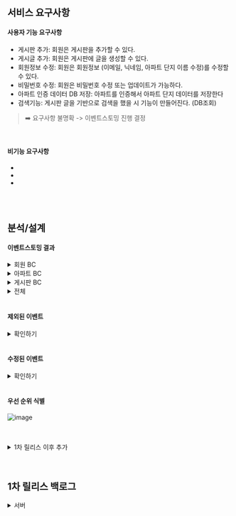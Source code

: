 ## 서비스 요구사항


#### 사용자 기능 요구사항

- 게시판 추가: 회원은 게시판을 추가할 수 있다.
- 게시글 추가: 회원은 게시판에 글을 생성할 수 있다.
- 회원정보 수정: 회원은 회원정보 (이메일, 닉네임, 아파트 단지 이름 수정)를 수정할 수 있다.
- 비밀번호 수정: 회원은 비밀번호 수정 또는 업데이트가 가능하다.
- 아파트 인증 데이터 DB 저장: 아파트를 인증해서 아파트 단지 데이터를 저장한다
- 검색기능: 게시판 글을 기반으로 검색을 했을 시 기능이 만들어진다. (DB조회)

> ➡️ 요구사항 불명확 -> 이벤트스토밍 진행 결정

<br/>

#### 비기능 요구사항

-
-
-

<br/>
<br/>


## 분석/설계


#### 이벤트스토밍 결과


<details>
<summary>회원 BC</summary>

![Blank diagram (3).png](imgfile%2FBlank%20diagram%20%283%29.png)

</details>


<details>
<summary>아파트 BC</summary>

![image](https://user-images.githubusercontent.com/46955032/214474358-67e56b68-dca3-4a03-86ba-724efe534d99.png)



</details>




<details>
<summary>게시판 BC</summary>

![image](https://user-images.githubusercontent.com/46955032/214473964-3e65d8dc-57db-4197-bdac-44e6f4add459.png)





</details>



<details>
<summary>전체</summary>

![image](https://user-images.githubusercontent.com/46955032/214474244-a76f49bb-6ef2-4fb8-8e03-8cfe8adfc212.png)


</details>


<br/>

#### 제외된 이벤트

<details>
<summary>확인하기</summary>
  
![image](https://user-images.githubusercontent.com/46955032/214474514-5d1836ae-0a17-4609-9440-25d381e63ff9.png)

</details>
  
<br/> 

#### 수정된 이벤트

<details>
<summary>확인하기</summary>

![image](https://user-images.githubusercontent.com/46955032/214474916-d83bdb6e-0a4e-45d1-9327-36aa358f4acc.png)


</details>






<br/> 

#### 우선 순위 식별

![image](https://user-images.githubusercontent.com/46955032/214473038-7c191bbe-df9b-4826-b5c1-3e7aed34bb8f.png)


<br/>
<br/>

<details>
<summary>1차 릴리스 이후 추가</summary>

![shareIn (5).jpg](imgfile%2FshareIn%20%285%29.jpg)

</details>



<br/>
<br/>


## 1차 릴리스 백로그


<details>
<summary>서버</summary>

<table>
  <tr>
   <td>BC
   </td>
   <td>커맨드
   </td>
   <td>액터
   </td>
   <td>정책
   </td>
   <td>써드파티 (클라이언트에서 처리)
   </td>
  </tr>
  <tr>
   <td>회원BC
   </td>
   <td>회원가입
   </td>
   <td>비회원
   </td>
   <td>회원정보동의되면가입됨
   </td>
   <td>애플OAuth, 구글OAuth, 네이버OAuth, 카카오OAuth
   </td>
  </tr>
  <tr>
   <td>회원BC
   </td>
   <td>회원정보변경
   </td>
   <td>회원
   </td>
   <td>
   </td>
   <td>
   </td>
  </tr>
  <tr>
   <td>회원BC
   </td>
   <td>회원아파트정보변경
   </td>
   <td>회원
   </td>
   <td>
   </td>
   <td>
   </td>
  </tr>
  <tr>
   <td>회원BC
   </td>
   <td>회원정보삭제
   </td>
   <td>회원
   </td>
   <td>
   </td>
   <td>
   </td>
  </tr>
  <tr>
   <td>회원BC
   </td>
   <td>로그인
   </td>
   <td>비로그인회원
   </td>
   <td>
   </td>
   <td>애플OAuth, 구글OAuth, 네이버OAuth, 카카오OAuth
   </td>
  </tr>
  <tr>
   <td>회원BC
   </td>
   <td>로그아웃
   </td>
   <td>로그인회원
   </td>
   <td>
   </td>
   <td>
   </td>
  </tr>
  <tr>
   <td>아파트BC
   </td>
   <td>아파트인증
   </td>
   <td>아파트비인증회원
   </td>
   <td>
   </td>
   <td>카카오맵API
   </td>
  </tr>
  <tr>
   <td>아파트BC
   </td>
   <td>아파트정보조회됨
   </td>
   <td>관리자
   </td>
   <td>
   </td>
   <td>
   </td>
  </tr>
  <tr>
   <td>아파트BC
   </td>
   <td>아파트정보생성
   </td>
   <td>관리자
   </td>
   <td>
   </td>
   <td>
   </td>
  </tr>
  <tr>
   <td>아파트BC
   </td>
   <td>아파트정보수정
   </td>
   <td>관리자
   </td>
   <td>
   </td>
   <td>
   </td>
  </tr>
  <tr>
   <td>게시판 BC
   </td>
   <td>게시판생성
   </td>
   <td>아파트회원
   </td>
   <td>게시판생성요청승인 되면 게시판 생성
   </td>
   <td>
   </td>
  </tr>
  <tr>
   <td>게시판 BC
   </td>
   <td>게시판리스트조회
   </td>
   <td>아파트회원
   </td>
   <td>
   </td>
   <td>
   </td>
  </tr>
  <tr>
   <td>게시판 BC
   </td>
   <td>게시판변경
   </td>
   <td>게시판생성회원
   </td>
   <td>
   </td>
   <td>
   </td>
  </tr>
  <tr>
   <td>게시판 BC
   </td>
   <td>게시판삭제
   </td>
   <td>게시판생성회원
   </td>
   <td>
   </td>
   <td>
   </td>
  </tr>
  <tr>
   <td>게시판 BC
   </td>
   <td>게시판요청조회
   </td>
   <td>관리자
   </td>
   <td>
   </td>
   <td>
   </td>
  </tr>
  <tr>
   <td>게시판 BC
   </td>
   <td>게시판요청승인
   </td>
   <td>관리자
   </td>
   <td>게시판정보를 아파트게시판에 추가
   </td>
   <td>
   </td>
  </tr>
  <tr>
   <td>게시판 BC
   </td>
   <td>게시판요청반려
   </td>
   <td>관리자
   </td>
   <td>
   </td>
   <td>
   </td>
  </tr>
  <tr>
   <td>게시판 BC
   </td>
   <td>아파트게시글추가
   </td>
   <td>아파트인증회원
   </td>
   <td>
   </td>
   <td>
   </td>
  </tr>
  <tr>
   <td>게시판 BC
   </td>
   <td>아파트게시글조회
   </td>
   <td>아파트인증회원
   </td>
   <td>
   </td>
   <td>
   </td>
  </tr>
  <tr>
   <td>게시판 BC
   </td>
   <td>아파트게시글수정
   </td>
   <td>게시글작성자
   </td>
   <td>
   </td>
   <td>
   </td>
  </tr>
  <tr>
   <td>게시판 BC
   </td>
   <td>아파트게시글삭제
   </td>
   <td>게시글작성자
   </td>
   <td>
   </td>
   <td>
   </td>
  </tr>
  <tr>
   <td>게시판 BC
   </td>
   <td>아파트게시글리스트조회
   </td>
   <td>아파트인증회원
   </td>
   <td>
   </td>
   <td>
   </td>
  </tr>
  <tr>
   <td>게시판 BC
   </td>
   <td>아파트게시글검색
   </td>
   <td>아파트인증회원
   </td>
   <td>
   </td>
   <td>
   </td>
  </tr>
  <tr>
   <td>게시판 BC
   </td>
   <td>신고추가
   </td>
   <td>아파트인증회원
   </td>
   <td>
   </td>
   <td>
   </td>
  </tr>
  <tr>
   <td>게시판 BC
   </td>
   <td>신고조회
   </td>
   <td>관리자
   </td>
   <td>
   </td>
   <td>
   </td>
  </tr>
  <tr>
   <td>게시판 BC
   </td>
   <td>신고처리
   </td>
   <td>Sys
   </td>
   <td>10번이상신고되면영구정지
   </td>
   <td>
   </td>
  </tr>
</table>


</details>
